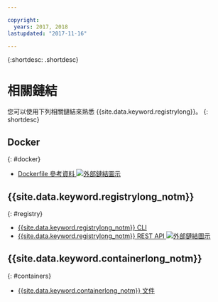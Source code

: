 ```yaml
---

copyright:
  years: 2017, 2018
lastupdated: "2017-11-16"

---
```


{:shortdesc: .shortdesc}


# 相關鏈結

您可以使用下列相關鏈結來熟悉 {{site.data.keyword.registrylong}}。
{: shortdesc}

## Docker
{: #docker}

<ul>
<li><a href="http://docs.docker.com/engine/reference/builder/" target="_blank">Dockerfile 參考資料 <img src="../../icons/launch-glyph.svg" alt="外部鏈結圖示"></a>
</ul>

## {{site.data.keyword.registrylong_notm}}
{: #registry}

<ul>
  <li><a href="registry_cli.html" target="_blank">{{site.data.keyword.registrylong_notm}} CLI</a></li>
<li><a href="https://registry.ng.bluemix.net/api/doc/" target="_blank">{{site.data.keyword.registrylong_notm}} REST API <img src="../../icons/launch-glyph.svg" alt="外部鏈結圖示"></a></li>
</ul>

## {{site.data.keyword.containerlong_notm}}
{: #containers}

* [{{site.data.keyword.containerlong_notm}} 文件](../../containers/container_index.html)
